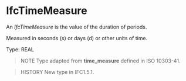 # IfcTimeMeasure

An _IfcTimeMeasure_ is the value of the duration of periods.
<!-- end of short definition -->

Measured in seconds (s) or days (d) or other units of time.

Type: REAL

> NOTE Type adapted from **time_measure** defined in ISO 10303-41.

> HISTORY New type in IFC1.5.1.

